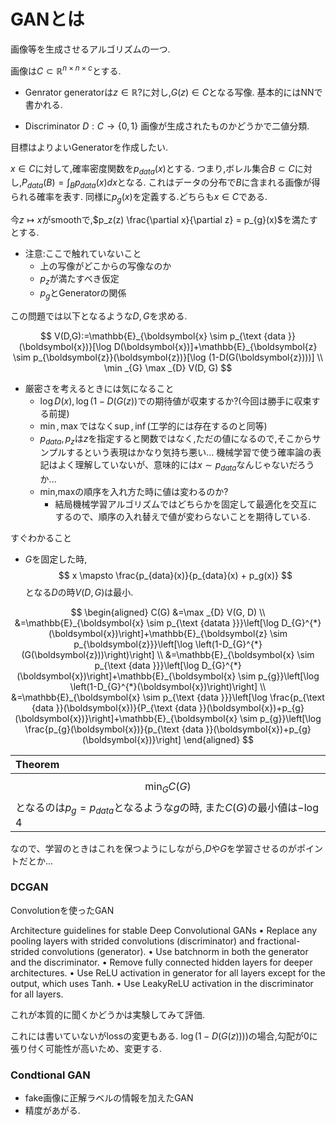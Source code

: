 # GANとは

画像等を生成させるアルゴリズムの一つ.

画像は$C \subset \mathbb{R}^{n \times n \times c}$とする.

- Genrator
generatorは$z \in \mathbb{R}$?に対し,$G(z) \in C$となる写像.
基本的にはNNで書かれる.

- Discriminator
  $D: C \to  \{0, 1\}$
  画像が生成されたものかどうかで二値分類.


目標はよりよいGeneratorを作成したい.

$x \in C$に対して,確率密度関数を$p_{data}(x)$とする.
つまり,ボレル集合$B \subset C$に対し,$P_{data}(B) = \int_{B} p_{data}(x)dx$となる.
これはデータの分布で$B$に含まれる画像が得られる確率を表す.
同様に$p_g(x)$を定義する.どちらも$x \in C$である.

今$z \mapsto x$がsmoothで,$p_z(z) \frac{\partial x}{\partial z} = p_{g}(x)$を満たすとする.
- 注意:ここで触れていないこと
  - 上の写像がどこからの写像なのか
  - $p_z$が満たすべき仮定
  - $p_g$とGeneratorの関係

この問題では以下となるような$D,G$を求める.

$$
V(D,G):=\mathbb{E}_{\boldsymbol{x} \sim p_{\text {data }}(\boldsymbol{x})}[\log D(\boldsymbol{x})]+\mathbb{E}_{\boldsymbol{z} \sim p_{\boldsymbol{z}}(\boldsymbol{z})}[\log (1-D(G(\boldsymbol{z})))] \\
\min _{G} \max _{D} V(D, G) 
$$

- 厳密さを考えるときには気になること
  - $\log D(x), \log(1- D(G(z))$での期待値が収束するか?(今回は勝手に収束する前提)
  - $\min, \max$ではなく$\sup, \inf$(工学的には存在するのと同等)
  - $p_{data}, p_z$は$z$を指定すると関数ではなく,ただの値になるので,そこからサンプルするという表現はかなり気持ち悪い...
    機械学習で使う確率論の表記はよく理解していないが、意味的には$x \sim p_{data}$なんじゃないだろうか...
  - min,maxの順序を入れ方た時に値は変わるのか?
    - 結局機械学習アルゴリズムではどちらかを固定して最適化を交互にするので、順序の入れ替えで値が変わらないことを期待している.

すぐわかること
- $G$を固定した時,
$$
x \mapsto \frac{p_{data}(x)}{p_{data}(x) + p_g(x)}
$$
となる$D$の時$V(D,G)$は最小.


$$
\begin{aligned}
C(G) &=\max _{D} V(G, D) \\
&=\mathbb{E}_{\boldsymbol{x} \sim p_{\text {datata }}}\left[\log D_{G}^{*}(\boldsymbol{x})\right]+\mathbb{E}_{\boldsymbol{z} \sim p_{\boldsymbol{z}}}\left[\log \left(1-D_{G}^{*}(G(\boldsymbol{z}))\right)\right] \\
&=\mathbb{E}_{\boldsymbol{x} \sim p_{\text {data }}}\left[\log D_{G}^{*}(\boldsymbol{x})\right]+\mathbb{E}_{\boldsymbol{x} \sim p_{g}}\left[\log \left(1-D_{G}^{*}(\boldsymbol{x})\right)\right] \\
&=\mathbb{E}_{\boldsymbol{x} \sim p_{\text {data }}}\left[\log \frac{p_{\text {data }}(\boldsymbol{x})}{P_{\text {data }}(\boldsymbol{x})+p_{g}(\boldsymbol{x})}\right]+\mathbb{E}_{\boldsymbol{x} \sim p_{g}}\left[\log \frac{p_{g}(\boldsymbol{x})}{p_{\text {data }}(\boldsymbol{x})+p_{g}(\boldsymbol{x})}\right]
\end{aligned}
$$

|Theorem|
|:--|
|$$\min_{G}C(G)$$となるのは$p_g = p_{data}$となるような$g$の時, また$C(G)$の最小値は$- \log 4$|||


なので、学習のときはこれを保つようにしながら,$D$や$G$を学習させるのがポイントだとか...


### DCGAN
Convolutionを使ったGAN

Architecture guidelines for stable Deep Convolutional GANs
• Replace any pooling layers with strided convolutions (discriminator) and fractional-strided convolutions (generator).
• Use batchnorm in both the generator and the discriminator.
• Remove fully connected hidden layers for deeper architectures.
• Use ReLU activation in generator for all layers except for the output, which uses Tanh.
• Use LeakyReLU activation in the discriminator for all layers.

これが本質的に聞くかどうかは実験してみて評価.

これには書いていないがlossの変更もある.
$\log(1 - D(G(z))))$の場合,勾配が0に張り付く可能性が高いため、変更する.


### Condtional GAN
- fake画像に正解ラベルの情報を加えたGAN
- 精度があがる.